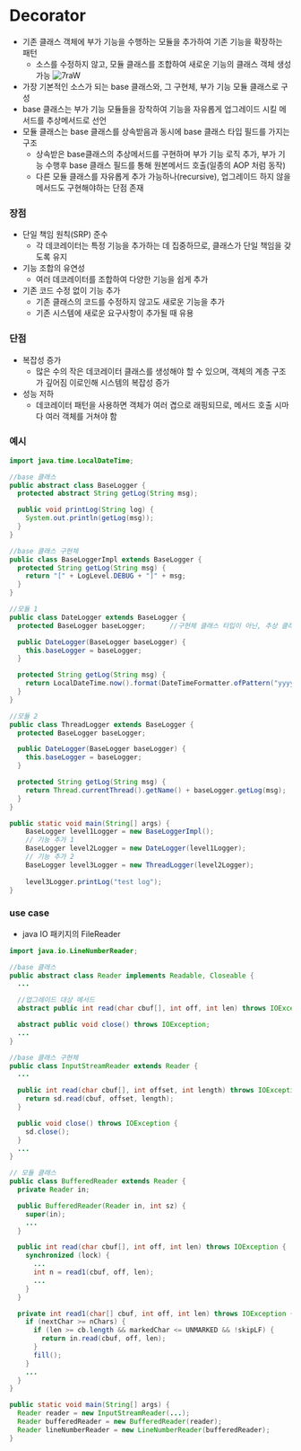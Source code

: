 # Decorator
* 기존 클래스 객체에 부가 기능을 수행하는 모듈을 추가하여 기존 기능을 확장하는 패턴
    * 소스를 수정하지 않고, 모듈 클래스를 조합하여 새로운 기능의 클래스 객체 생성 가능
      ![7raW](https://user-images.githubusercontent.com/48702893/160821171-c40a3119-bfa6-4fc4-a443-b34f817120f1.gif)
* 가장 기본적인 소스가 되는 base 클래스와, 그 구현체, 부가 기능 모듈 클래스로 구성
* base 클래스는 부가 기능 모듈들을 장착하여 기능을 자유롭게 업그레이드 시킬 메서드를 추상메서드로 선언
* 모듈 클래스는 base 클래스를 상속받음과 동시에 base 클래스 타입 필드를 가지는 구조
    * 상속받은 base클래스의 추상메서드를 구현하며 부가 기능 로직 추가, 부가 기능 수행후 base 클래스 필드를 통해 원본메서드 호출(일종의 AOP 처럼 동작)
    * 다른 모듈 클래스를 자유롭게 추가 가능하나(recursive), 업그레이드 하지 않을 메서드도 구현해야하는 단점 존재

### 장점
* 단일 책임 원칙(SRP) 준수 
  * 각 데코레이터는 특정 기능을 추가하는 데 집중하므로, 클래스가 단일 책임을 갖도록 유지
* 기능 조합의 유연성 
  * 여러 데코레이터를 조합하여 다양한 기능을 쉽게 추가
* 기존 코드 수정 없이 기능 추가
  * 기존 클래스의 코드를 수정하지 않고도 새로운 기능을 추가 
  * 기존 시스템에 새로운 요구사항이 추가될 때 유용

### 단점
* 복잡성 증가 
  * 많은 수의 작은 데코레이터 클래스를 생성해야 할 수 있으며, 객체의 계층 구조가 깊어짐 이로인해 시스템의 복잡성 증가 
* 성능 저하
  * 데코레이터 패턴을 사용하면 객체가 여러 겹으로 래핑되므로, 메서드 호출 시마다 여러 객체를 거쳐야 함

### 예시

```java
import java.time.LocalDateTime;

//base 클래스
public abstract class BaseLogger {
  protected abstract String getLog(String msg);

  public void printLog(String log) {
    System.out.println(getLog(msg));
  }
}

//base 클래스 구현체
public class BaseLoggerImpl extends BaseLogger {
  protected String getLog(String msg) {
    return "[" + LogLevel.DEBUG + "]" + msg;
  }
}

//모듈 1
public class DateLogger extends BaseLogger {
  protected BaseLogger baseLogger;      //구현체 클래스 타입이 아닌, 추상 클래스 타입으로 선언하여 모듈 클래스를 느슨하게 결합 

  public DateLogger(BaseLogger baseLogger) {
    this.baseLogger = baseLogger;
  }

  protected String getLog(String msg) {
    return LocalDateTime.now().format(DateTimeFormatter.ofPattern("yyyyMMdd")) + baseLogger.getLog(msg);
  }
}

//모듈 2
public class ThreadLogger extends BaseLogger {
  protected BaseLogger baseLogger;

  public DateLogger(BaseLogger baseLogger) {
    this.baseLogger = baseLogger;
  }

  protected String getLog(String msg) {
    return Thread.currentThread().getName() + baseLogger.getLog(msg);
  }
}

public static void main(String[] args) {
    BaseLogger level1Logger = new BaseLoggerImpl();
    // 기능 추가 1
    BaseLogger level2Logger = new DateLogger(level1Logger);
    // 기능 추가 2
    BaseLogger level3Logger = new ThreadLogger(level2Logger);
    
    level3Logger.printLog("test log");
}
```

### use case
* java IO 패키지의 FileReader
```java
import java.io.LineNumberReader;

//base 클래스
public abstract class Reader implements Readable, Closeable {
  ...

  //업그레이드 대상 메서드
  abstract public int read(char cbuf[], int off, int len) throws IOException;

  abstract public void close() throws IOException;
  ...
}

//base 클래스 구현체
public class InputStreamReader extends Reader {
  ...

  public int read(char cbuf[], int offset, int length) throws IOException {
    return sd.read(cbuf, offset, length);
  }

  public void close() throws IOException {
    sd.close();
  }
  ...
}

// 모듈 클래스
public class BufferedReader extends Reader {
  private Reader in;

  public BufferedReader(Reader in, int sz) {
    super(in);
    ...
  }

  public int read(char cbuf[], int off, int len) throws IOException {
    synchronized (lock) {
      ...
      int n = read1(cbuf, off, len);
      ...
    }
  }

  private int read1(char[] cbuf, int off, int len) throws IOException {
    if (nextChar >= nChars) {
      if (len >= cb.length && markedChar <= UNMARKED && !skipLF) {
        return in.read(cbuf, off, len);
      }
      fill();
    }
    ...
  }
}

public static void main(String[] args) {
  Reader reader = new InputStreamReader(...);
  Reader bufferedReader = new BufferedReader(reader);
  Reader lineNumberReader = new LineNumberReader(bufferedReader);
}
```
